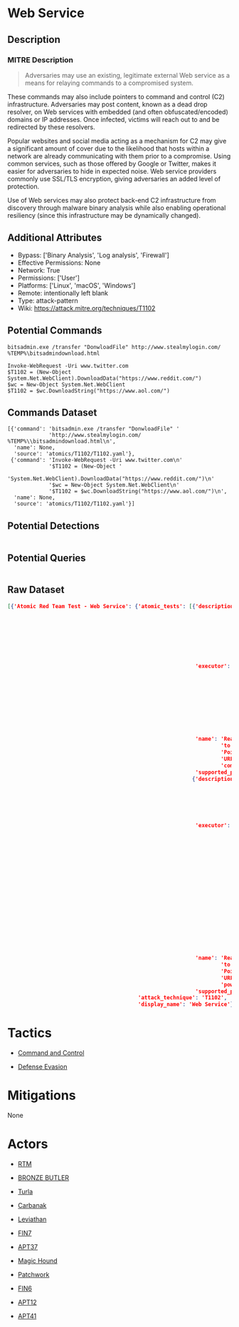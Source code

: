 
# Web Service

## Description

### MITRE Description

> Adversaries may use an existing, legitimate external Web service as a means for relaying commands to a compromised system.

These commands may also include pointers to command and control (C2) infrastructure. Adversaries may post content, known as a dead drop resolver, on Web services with embedded (and often obfuscated/encoded) domains or IP addresses. Once infected, victims will reach out to and be redirected by these resolvers.

Popular websites and social media acting as a mechanism for C2 may give a significant amount of cover due to the likelihood that hosts within a network are already communicating with them prior to a compromise. Using common services, such as those offered by Google or Twitter, makes it easier for adversaries to hide in expected noise. Web service providers commonly use SSL/TLS encryption, giving adversaries an added level of protection.

Use of Web services may also protect back-end C2 infrastructure from discovery through malware binary analysis while also enabling operational resiliency (since this infrastructure may be dynamically changed).

## Additional Attributes

* Bypass: ['Binary Analysis', 'Log analysis', 'Firewall']
* Effective Permissions: None
* Network: True
* Permissions: ['User']
* Platforms: ['Linux', 'macOS', 'Windows']
* Remote: intentionally left blank
* Type: attack-pattern
* Wiki: https://attack.mitre.org/techniques/T1102

## Potential Commands

```
bitsadmin.exe /transfer "DonwloadFile" http://www.stealmylogin.com/ %TEMP%\bitsadmindownload.html

Invoke-WebRequest -Uri www.twitter.com
$T1102 = (New-Object System.Net.WebClient).DownloadData("https://www.reddit.com/")
$wc = New-Object System.Net.WebClient
$T1102 = $wc.DownloadString("https://www.aol.com/")

```

## Commands Dataset

```
[{'command': 'bitsadmin.exe /transfer "DonwloadFile" '
             'http://www.stealmylogin.com/ %TEMP%\\bitsadmindownload.html\n',
  'name': None,
  'source': 'atomics/T1102/T1102.yaml'},
 {'command': 'Invoke-WebRequest -Uri www.twitter.com\n'
             '$T1102 = (New-Object '
             'System.Net.WebClient).DownloadData("https://www.reddit.com/")\n'
             '$wc = New-Object System.Net.WebClient\n'
             '$T1102 = $wc.DownloadString("https://www.aol.com/")\n',
  'name': None,
  'source': 'atomics/T1102/T1102.yaml'}]
```

## Potential Detections

```json

```

## Potential Queries

```json

```

## Raw Dataset

```json
[{'Atomic Red Team Test - Web Service': {'atomic_tests': [{'description': 'Download '
                                                                          'data '
                                                                          'from '
                                                                          'a '
                                                                          'public '
                                                                          'website '
                                                                          'using '
                                                                          'command '
                                                                          'line\n',
                                                           'executor': {'cleanup_command': 'del '
                                                                                           '%TEMP%\\bitsadmindownload.html '
                                                                                           '>nul '
                                                                                           '2>&1\n',
                                                                        'command': 'bitsadmin.exe '
                                                                                   '/transfer '
                                                                                   '"DonwloadFile" '
                                                                                   'http://www.stealmylogin.com/ '
                                                                                   '%TEMP%\\bitsadmindownload.html\n',
                                                                        'elevation_required': False,
                                                                        'name': 'command_prompt'},
                                                           'name': 'Reach out '
                                                                   'to C2 '
                                                                   'Pointer '
                                                                   'URLs via '
                                                                   'command_prompt',
                                                           'supported_platforms': ['windows']},
                                                          {'description': 'Multiple '
                                                                          'download '
                                                                          'methods '
                                                                          'for '
                                                                          'files '
                                                                          'using '
                                                                          'powershell\n',
                                                           'executor': {'cleanup_command': 'Clear-Variable '
                                                                                           'T1102 '
                                                                                           '>$null '
                                                                                           '2>&1',
                                                                        'command': 'Invoke-WebRequest '
                                                                                   '-Uri '
                                                                                   'www.twitter.com\n'
                                                                                   '$T1102 '
                                                                                   '= '
                                                                                   '(New-Object '
                                                                                   'System.Net.WebClient).DownloadData("https://www.reddit.com/")\n'
                                                                                   '$wc '
                                                                                   '= '
                                                                                   'New-Object '
                                                                                   'System.Net.WebClient\n'
                                                                                   '$T1102 '
                                                                                   '= '
                                                                                   '$wc.DownloadString("https://www.aol.com/")\n',
                                                                        'elevation_required': False,
                                                                        'name': 'powershell'},
                                                           'name': 'Reach out '
                                                                   'to C2 '
                                                                   'Pointer '
                                                                   'URLs via '
                                                                   'powershell',
                                                           'supported_platforms': ['windows']}],
                                         'attack_technique': 'T1102',
                                         'display_name': 'Web Service'}}]
```

# Tactics


* [Command and Control](../tactics/Command-and-Control.md)

* [Defense Evasion](../tactics/Defense-Evasion.md)
    

# Mitigations

None

# Actors


* [RTM](../actors/RTM.md)

* [BRONZE BUTLER](../actors/BRONZE-BUTLER.md)
    
* [Turla](../actors/Turla.md)
    
* [Carbanak](../actors/Carbanak.md)
    
* [Leviathan](../actors/Leviathan.md)
    
* [FIN7](../actors/FIN7.md)
    
* [APT37](../actors/APT37.md)
    
* [Magic Hound](../actors/Magic-Hound.md)
    
* [Patchwork](../actors/Patchwork.md)
    
* [FIN6](../actors/FIN6.md)
    
* [APT12](../actors/APT12.md)
    
* [APT41](../actors/APT41.md)
    
